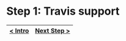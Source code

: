 # Step 1: Travis support


[{]: <helper> (navStep)

| [< Intro](../../../README.md) | [Next Step >](step2.md) |
|:--------------------------------|--------------------------------:|

[}]: #
